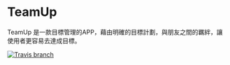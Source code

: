 # TeamUp

TeamUp 是一款目標管理的APP，藉由明確的目標計劃，與朋友之間的羈絆，讓使用者更容易去達成目標。

[![Travis branch](https://img.shields.io/travis/rust-lang/rust/master.svg)]()
